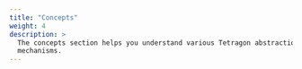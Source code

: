 ```yaml
---
title: "Concepts"
weight: 4
description: >
  The concepts section helps you understand various Tetragon abstractions and
  mechanisms.
---
```


